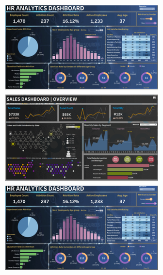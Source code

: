 ![me](https://github.com/skyblasy/Tableau_Gallery/blob/main/HR_GIF.gif)

![me](https://github.com/skyblasy/Tableau_Gallery/blob/main/Sales_Gif.gif)

![me](https://github.com/skyblasy/Tableau_Gallery/blob/main/HR_GIF.gif)
